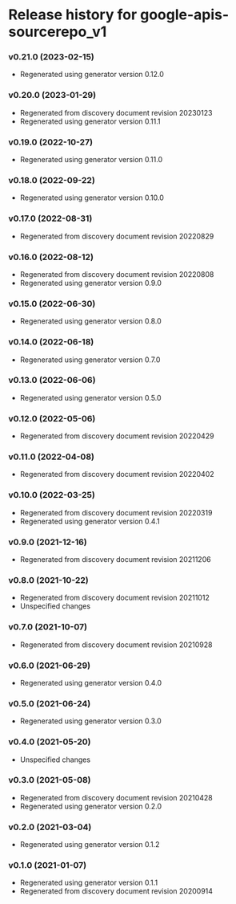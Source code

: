 # Release history for google-apis-sourcerepo_v1

### v0.21.0 (2023-02-15)

* Regenerated using generator version 0.12.0

### v0.20.0 (2023-01-29)

* Regenerated from discovery document revision 20230123
* Regenerated using generator version 0.11.1

### v0.19.0 (2022-10-27)

* Regenerated using generator version 0.11.0

### v0.18.0 (2022-09-22)

* Regenerated using generator version 0.10.0

### v0.17.0 (2022-08-31)

* Regenerated from discovery document revision 20220829

### v0.16.0 (2022-08-12)

* Regenerated from discovery document revision 20220808
* Regenerated using generator version 0.9.0

### v0.15.0 (2022-06-30)

* Regenerated using generator version 0.8.0

### v0.14.0 (2022-06-18)

* Regenerated using generator version 0.7.0

### v0.13.0 (2022-06-06)

* Regenerated using generator version 0.5.0

### v0.12.0 (2022-05-06)

* Regenerated from discovery document revision 20220429

### v0.11.0 (2022-04-08)

* Regenerated from discovery document revision 20220402

### v0.10.0 (2022-03-25)

* Regenerated from discovery document revision 20220319
* Regenerated using generator version 0.4.1

### v0.9.0 (2021-12-16)

* Regenerated from discovery document revision 20211206

### v0.8.0 (2021-10-22)

* Regenerated from discovery document revision 20211012
* Unspecified changes

### v0.7.0 (2021-10-07)

* Regenerated from discovery document revision 20210928

### v0.6.0 (2021-06-29)

* Regenerated using generator version 0.4.0

### v0.5.0 (2021-06-24)

* Regenerated using generator version 0.3.0

### v0.4.0 (2021-05-20)

* Unspecified changes

### v0.3.0 (2021-05-08)

* Regenerated from discovery document revision 20210428
* Regenerated using generator version 0.2.0

### v0.2.0 (2021-03-04)

* Regenerated using generator version 0.1.2

### v0.1.0 (2021-01-07)

* Regenerated using generator version 0.1.1
* Regenerated from discovery document revision 20200914

